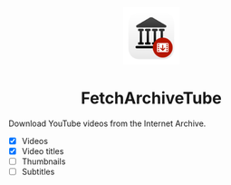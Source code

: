 <div align="center">
<img src="./images/Logo.png" width=20% height=20%>
<h1>FetchArchiveTube</h1>
</div>

Download YouTube videos from the Internet Archive.
* [x] Videos 
* [x] Video titles
* [ ] Thumbnails
* [ ] Subtitles
